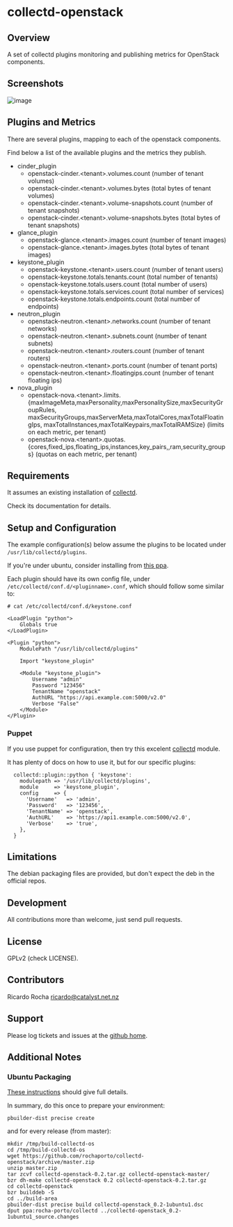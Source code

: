 collectd-openstack
==================

## Overview

A set of collectd plugins monitoring and publishing metrics for OpenStack components.

## Screenshots

![image](https://raw.github.com/rochaporto/collectd-openstack/master/public/openstack-usage.png)

## Plugins and Metrics

There are several plugins, mapping to each of the openstack components.

Find below a list of the available plugins and the metrics they publish.

* cinder_plugin
  * openstack-cinder.&lt;tenant>.volumes.count (number of tenant volumes)
  * openstack-cinder.&lt;tenant>.volumes.bytes (total bytes of tenant volumes)
  * openstack-cinder.&lt;tenant>.volume-snapshots.count (number of tenant snapshots)
  * openstack-cinder.&lt;tenant>.volume-snapshots.bytes (total bytes of tenant snapshots)
* glance_plugin
  * openstack-glance.&lt;tenant>.images.count (number of tenant images)
  * openstack-glance.&lt;tenant>.images.bytes (total bytes of tenant images)
* keystone_plugin
  * openstack-keystone.&lt;tenant>.users.count (number of tenant users)
  * openstack-keystone.totals.tenants.count (total number of tenants)
  * openstack-keystone.totals.users.count (total number of users)
  * openstack-keystone.totals.services.count (total number of services)
  * openstack-keystone.totals.endpoints.count (total number of endpoints)
* neutron_plugin
  * openstack-neutron.&lt;tenant>.networks.count (number of tenant networks)
  * openstack-neutron.&lt;tenant>.subnets.count (number of tenant subnets)
  * openstack-neutron.&lt;tenant>.routers.count (number of tenant routers)
  * openstack-neutron.&lt;tenant>.ports.count (number of tenant ports)
  * openstack-neutron.&lt;tenant>.floatingips.count (number of tenant floating ips)
* nova_plugin
  * openstack-nova.&lt;tenant>.limits.{maxImageMeta,maxPersonality,maxPersonalitySize,maxSecurityGroupRules,
                                       maxSecurityGroups,maxServerMeta,maxTotalCores,maxTotalFloatingIps,
                                       maxTotalInstances,maxTotalKeypairs,maxTotalRAMSize}
    (limits on each metric, per tenant)
  * openstack-nova.&lt;tenant>.quotas.{cores,fixed_ips,floating_ips,instances,key_pairs,,ram,security_groups}
    (quotas on each metric, per tenant)

## Requirements

It assumes an existing installation of [collectd](http://collectd.org/documentation.shtml).

Check its documentation for details.

## Setup and Configuration

The example configuration(s) below assume the plugins to be located under `/usr/lib/collectd/plugins`.

If you're under ubuntu, consider installing from [this ppa](https://launchpad.net/~rocha-porto/+archive/collectd).

Each plugin should have its own config file, under `/etc/collectd/conf.d/<pluginname>.conf`, which
should follow some similar to:
```
# cat /etc/collectd/conf.d/keystone.conf

<LoadPlugin "python">
    Globals true
</LoadPlugin>

<Plugin "python">
    ModulePath "/usr/lib/collectd/plugins"

    Import "keystone_plugin"

    <Module "keystone_plugin">
        Username "admin"
        Password "123456"
        TenantName "openstack"
        AuthURL "https://api.example.com:5000/v2.0"
        Verbose "False"
    </Module>
</Plugin>
```

### Puppet

If you use puppet for configuration, then try this excelent [collectd](https://github.com/pdxcat/puppet-module-collectd) module.

It has plenty of docs on how to use it, but for our specific plugins:
```
  collectd::plugin::python { 'keystone':
    modulepath => '/usr/lib/collectd/plugins',
    module     => 'keystone_plugin',
    config     => {
      'Username'   => 'admin',
      'Password'   => '123456',
      'TenantName' => 'openstack',
      'AuthURL'    => 'https://api1.example.com:5000/v2.0',
      'Verbose'    => 'true',
    },
  }
```

## Limitations

The debian packaging files are provided, but don't expect the deb in the official repos.

## Development

All contributions more than welcome, just send pull requests.

## License

GPLv2 (check LICENSE).

## Contributors

Ricardo Rocha <ricardo@catalyst.net.nz>

## Support

Please log tickets and issues at the [github home](https://github.com/rochaporto/collectd-openstack/issues).

## Additional Notes

### Ubuntu Packaging

[These instructions](http://packaging.ubuntu.com/html/packaging-new-software.html) should give full details.

In summary, do this once to prepare your environment:
```
pbuilder-dist precise create
```

and for every release (from master):
```
mkdir /tmp/build-collectd-os
cd /tmp/build-collectd-os
wget https://github.com/rochaporto/collectd-openstack/archive/master.zip
unzip master.zip
tar zcvf collectd-openstack-0.2.tar.gz collectd-openstack-master/
bzr dh-make collectd-openstack 0.2 collectd-openstack-0.2.tar.gz
cd collectd-openstack
bzr builddeb -S
cd ../build-area
pbuilder-dist precise build collectd-openstack_0.2-1ubuntu1.dsc
dput ppa:rocha-porto/collectd ../collectd-openstack_0.2-1ubuntu1_source.changes
```
